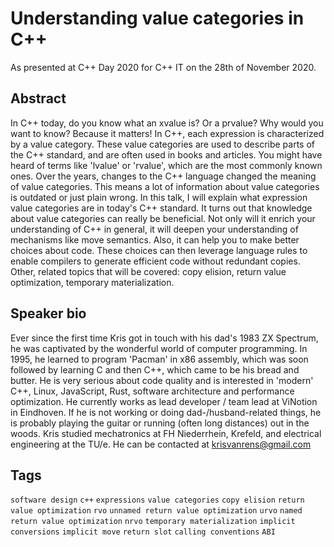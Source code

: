 # Understanding value categories in C++

As presented at C++ Day 2020 for C++ IT on the 28th of November 2020.

## Abstract

In C++ today, do you know what an xvalue is?
Or a prvalue?
Why would you want to know?
Because it matters!
In C++, each expression is characterized by a value category.
These value categories are used to describe parts of the C++ standard, and are often used in books and articles.
You might have heard of terms like 'lvalue' or 'rvalue', which are the most commonly known ones.
Over the years, changes to the C++ language changed the meaning of value categories.
This means a lot of information about value categories is outdated or just plain wrong.
In this talk, I will explain what expression value categories are in today's C++ standard.
It turns out that knowledge about value categories can really be beneficial.
Not only will it enrich your understanding of C++ in general, it will deepen your understanding of mechanisms like move semantics.
Also, it can help you to make better choices about code.
These choices can then leverage language rules to enable compilers to generate efficient code without redundant copies.
Other, related topics that will be covered: copy elision, return value optimization, temporary materialization.

## Speaker bio

Ever since the first time Kris got in touch with his dad's 1983 ZX Spectrum, he was captivated by the wonderful world of computer programming.
In 1995, he learned to program 'Pacman' in x86 assembly, which was soon followed by learning C and then C++, which came to be his bread and butter.
He is very serious about code quality and is interested in 'modern' C++, Linux, JavaScript, Rust, software architecture and performance optimization.
He currently works as lead developer / team lead at ViNotion in Eindhoven.
If he is not working or doing dad-/husband-related things, he is probably playing the guitar or running (often long distances) out in the woods.
Kris studied mechatronics at FH Niederrhein, Krefeld, and electrical engineering at the TU/e.
He can be contacted at krisvanrens@gmail.com

## Tags

`software design`
`c++`
`expressions`
`value categories`
`copy elision`
`return value optimization`
`rvo`
`unnamed return value optimization`
`urvo`
`named return value optimization`
`nrvo`
`temporary materialization`
`implicit conversions`
`implicit move`
`return slot`
`calling conventions`
`ABI`
